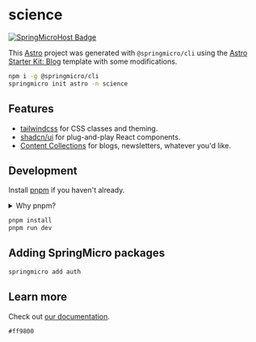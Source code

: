# science

[![SpringMicroHost Badge](https://img.shields.io/badge/Built%20by-springmicrohost-4f70ce.svg)](https://springmicrohost.com)

This [Astro](https://astro.build/) project was generated with `@springmicro/cli` using the [Astro Starter Kit: Blog](https://github.com/withastro/astro/tree/main/examples/blog) template with some modifications.

```bash
npm i -g @springmicro/cli
springmicro init astro -n science
```

## Features

- [tailwindcss](https://tailwindcss.com/) for CSS classes and theming.
- [shadcn/ui](https://ui.shadcn.com/) for plug-and-play React components.
- [Content Collections](https://docs.astro.build/en/guides/content-collections/) for blogs, newsletters, whatever you'd like.

## Development

Install [pnpm](https://pnpm.io/) if you haven't already.

<details>
<summary>Why pnpm?</summary>
It's a preference of SpringMicroHost. It mostly boils down to faster install times and better dependency management. `@springmicro/cli` commands only support pnpm so far.
</details>

```bash
pnpm install
pnpm run dev
```

## Adding SpringMicro packages

```bash
springmicro add auth
```

## Learn more

Check out [our documentation](https://docs.springmicrohost.com).

`#ff9800`

